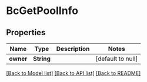 # BcGetPoolInfo

## Properties
Name | Type | Description | Notes
------------ | ------------- | ------------- | -------------
**owner** | **String** |  | [default to null]

[[Back to Model list]](../README.md#documentation-for-models) [[Back to API list]](../README.md#documentation-for-api-endpoints) [[Back to README]](../README.md)


